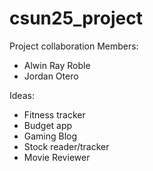 # csun25_project

Project collaboration
Members:
- Alwin Ray Roble
- Jordan Otero

Ideas:
- Fitness tracker 
- Budget app
- Gaming Blog
- Stock reader/tracker
- Movie Reviewer
